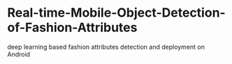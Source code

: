 # Real-time-Mobile-Object-Detection-of-Fashion-Attributes
deep learning based fashion attributes detection and deployment on Android
